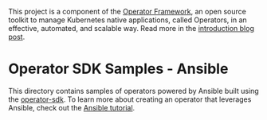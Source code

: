 This project is a component of the [Operator
Framework](https://github.com/operator-framework), an open source
toolkit to manage Kubernetes native applications, called Operators, in
an effective, automated, and scalable way. Read more in the
[introduction blog
post](https://coreos.com/blog/introducing-operator-framework).

# Operator SDK Samples - Ansible
This directory contains samples of operators powered by Ansible built
using the [operator-sdk][operator_sdk]. To learn more about creating an
operator that leverages Ansible, check out the [Ansible tutorial][ansible_tutorial].

[operator_sdk]:https://github.com/operator-framework/operator-sdk
[ansible_tutorial]:https://sdk.operatorframework.io/docs/building-operators/ansible/tutorial/

